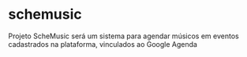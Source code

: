 # schemusic
Projeto ScheMusic será um sistema para agendar músicos em eventos cadastrados na plataforma, vinculados ao Google Agenda
